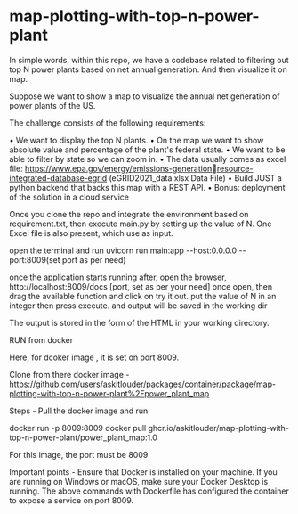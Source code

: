 # map-plotting-with-top-n-power-plant
In simple words, within this repo, we have a codebase related to filtering out top N power plants based on net annual generation. And then visualize  it on map.

Suppose we want to show a map to visualize the annual net generation of power plants of the US.

The challenge consists of the following requirements:

  • We want to display the top N plants.
  • On the map we want to show absolute value and percentage of the plant's federal state.
  • We want to be able to filter by state so we can zoom in.
  • The data usually comes as excel file: https://www.epa.gov/energy/emissions-generationresource-integrated-database-egrid (eGRID2021_data.xlsx Data File)
  • Build JUST a python backend that backs this map with a REST API.
  • Bonus: deployment of the solution in a cloud service

Once you clone the repo and integrate the environment based on requirement.txt, then execute main.py by setting up the value of N. One Excel file is also present, which use as input.

open the terminal and run
uvicorn run main:app --host:0.0.0.0 --port:8009(set port as per need)

once the application starts running after,
open the browser, 
http://localhost:8009/docs   [port, set as per your need]
once open, then drag the available function and click on try it out.
put the value of N in an integer then press execute.
and output will be saved in the working dir



The output is stored in the form of the HTML in your working directory.



RUN from docker

Here, for dcoker image , it is set on port 8009.

Clone from there
docker image  -https://github.com/users/askitlouder/packages/container/package/map-plotting-with-top-n-power-plant%2Fpower_plant_map

Steps - Pull the docker image and run

docker run -p 8009:8009 docker pull ghcr.io/askitlouder/map-plotting-with-top-n-power-plant/power_plant_map:1.0

For this image, the port must be 8009

Important points - 
Ensure that Docker is installed on your machine.
If you are running on Windows or macOS, make sure your Docker Desktop is running. 
The above commands with Dockerfile has configured the container to expose a service on port 8009.
